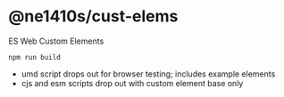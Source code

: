 # @ne1410s/cust-elems
ES Web Custom Elements

`npm run build`
  - umd script drops out for browser testing; includes example elements
  - cjs and esm scripts drop out with custom element base only